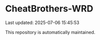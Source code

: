 # CheatBrothers-WRD

Last updated: 2025-07-06 15:45:53

This repository is automatically maintained.
